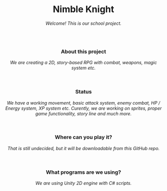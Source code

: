 <br><br>
<div align="center">
  
# Nimble Knight
*Welcome! This is our school project.* 
  
<br><br>

### About this project <br>
*We are creating a 2D, story-based RPG with combat, weapons, magic system etc.*
<br><br><br>

### Status <br>
*We have a working movement, basic attack system, enemy combat, HP / Energy system, XP system etc.
Curently, we are working on sprites, proper game functionality, story line and much more.*
<br><br><br>

### Where can you play it? <br>
*That is still undecided, but it will be downloadable from this GitHub repo.*
<br><br><br>

### What programs are we using? <br>
*We are using Unity 2D engine with C# scripts.*

</div>

